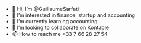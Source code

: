- 👋 Hi, I’m @GuillaumeSarfati
- 👀 I’m interested in finance, startup and accounting
- 🌱 I’m currently learning accounting
- 💞️ I’m looking to collaborate on [Kontable](https://kontable.fr)
- 📫 How to reach me +33 7 66 28 27 54 

<!---
GuillaumeSarfati/GuillaumeSarfati is a ✨ special ✨ repository because its `README.md` (this file) appears on your GitHub profile.
You can click the Preview link to take a look at your changes.
--->
